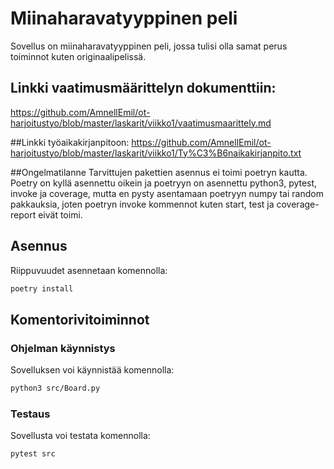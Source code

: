 # Miinaharavatyyppinen peli
Sovellus on miinaharavatyyppinen peli, jossa tulisi olla samat perus toiminnot kuten originaalipelissä.

## Linkki vaatimusmäärittelyn dokumenttiin: 
https://github.com/AmnellEmil/ot-harjoitustyo/blob/master/laskarit/viikko1/vaatimusmaarittely.md

##Linkki työaikakirjanpitoon: 
https://github.com/AmnellEmil/ot-harjoitustyo/blob/master/laskarit/viikko1/Ty%C3%B6naikakirjanpito.txt

##Ongelmatilanne
Tarvittujen pakettien asennus ei toimi poetryn kautta. Poetry on kyllä asennettu oikein ja poetryyn on asennettu python3, pytest, invoke ja coverage, mutta en pysty asentamaan poetryyn numpy tai random pakkauksia, joten poetryn invoke kommennot kuten start, test ja coverage-report eivät toimi.

## Asennus
Riippuvuudet asennetaan komennolla:
```bash
poetry install
```

## Komentorivitoiminnot
### Ohjelman käynnistys
Sovelluksen voi käynnistää komennolla:
```bash
python3 src/Board.py
``` 

### Testaus
Sovellusta voi testata komennolla:
```bash
pytest src
```

